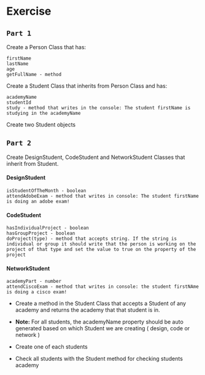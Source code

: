 # Exercise

## `Part 1`
Create a Person Class that has:
```
firstName
lastName
age
getFullName - method
```

Create a Student Class that inherits from Person Class and has:
```
academyName
studentId
study - method that writes in the console: The student firstName is studying in the academyName
```

Create two Student objects

## `Part 2`

Create DesignStudent, CodeStudent and NetworkStudent Classes that inherit from Student.
#### DesignStudent
```
isStudentOfTheMonth - boolean
attendAdobeExam - method that writes in console: The student firstName is doing an adobe exam!
```

#### CodeStudent
```
hasIndividualProject - boolean
hasGroupProject - boolean
doProject(type) - method that accepts string. If the string is individual or group it should write that the person is working on the project of that type and set the value to true on the property of the project
```

#### NetworkStudent
```
academyPart - number
attendCiscoExam - method that writes in console: the student firstNAme is doing a cisco exam!
```

- Create a method in the Student Class that accepts a Student of any academy and returns the academy that that student is in.

- **Note:** For all students, the academyName property should be auto generated based on which Student we are creating ( design, code or network )

- Create one of each students
- Check all students with the Student method for checking students academy